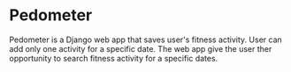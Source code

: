 # Pedometer
Pedometer is a Django web app that saves user's fitness activity. User can add only one activity for a specific date. The web app give the user ther opportunity to search fitness activity for a specific dates.
